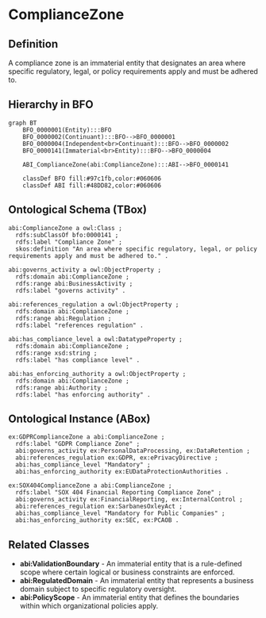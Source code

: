 # ComplianceZone

## Definition
A compliance zone is an immaterial entity that designates an area where specific regulatory, legal, or policy requirements apply and must be adhered to.

## Hierarchy in BFO
```mermaid
graph BT
    BFO_0000001(Entity):::BFO
    BFO_0000002(Continuant):::BFO-->BFO_0000001
    BFO_0000004(Independent<br>Continuant):::BFO-->BFO_0000002
    BFO_0000141(Immaterial<br>Entity):::BFO-->BFO_0000004
    
    ABI_ComplianceZone(abi:ComplianceZone):::ABI-->BFO_0000141
    
    classDef BFO fill:#97c1fb,color:#060606
    classDef ABI fill:#48DD82,color:#060606
```

## Ontological Schema (TBox)
```turtle
abi:ComplianceZone a owl:Class ;
  rdfs:subClassOf bfo:0000141 ;
  rdfs:label "Compliance Zone" ;
  skos:definition "An area where specific regulatory, legal, or policy requirements apply and must be adhered to." .

abi:governs_activity a owl:ObjectProperty ;
  rdfs:domain abi:ComplianceZone ;
  rdfs:range abi:BusinessActivity ;
  rdfs:label "governs activity" .

abi:references_regulation a owl:ObjectProperty ;
  rdfs:domain abi:ComplianceZone ;
  rdfs:range abi:Regulation ;
  rdfs:label "references regulation" .

abi:has_compliance_level a owl:DatatypeProperty ;
  rdfs:domain abi:ComplianceZone ;
  rdfs:range xsd:string ;
  rdfs:label "has compliance level" .

abi:has_enforcing_authority a owl:ObjectProperty ;
  rdfs:domain abi:ComplianceZone ;
  rdfs:range abi:Authority ;
  rdfs:label "has enforcing authority" .
```

## Ontological Instance (ABox)
```turtle
ex:GDPRComplianceZone a abi:ComplianceZone ;
  rdfs:label "GDPR Compliance Zone" ;
  abi:governs_activity ex:PersonalDataProcessing, ex:DataRetention ;
  abi:references_regulation ex:GDPR, ex:ePrivacyDirective ;
  abi:has_compliance_level "Mandatory" ;
  abi:has_enforcing_authority ex:EUDataProtectionAuthorities .

ex:SOX404ComplianceZone a abi:ComplianceZone ;
  rdfs:label "SOX 404 Financial Reporting Compliance Zone" ;
  abi:governs_activity ex:FinancialReporting, ex:InternalControl ;
  abi:references_regulation ex:SarbanesOxleyAct ;
  abi:has_compliance_level "Mandatory for Public Companies" ;
  abi:has_enforcing_authority ex:SEC, ex:PCAOB .
```

## Related Classes
- **abi:ValidationBoundary** - An immaterial entity that is a rule-defined scope where certain logical or business constraints are enforced.
- **abi:RegulatedDomain** - An immaterial entity that represents a business domain subject to specific regulatory oversight.
- **abi:PolicyScope** - An immaterial entity that defines the boundaries within which organizational policies apply. 
